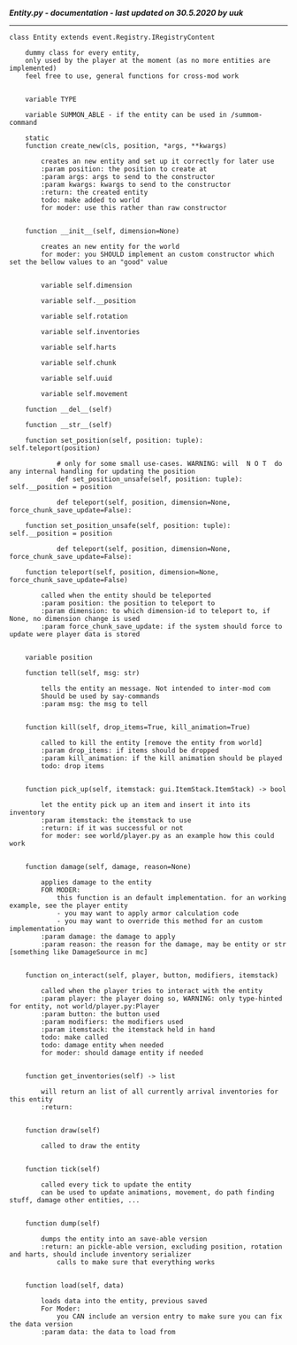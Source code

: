 ***Entity.py - documentation - last updated on 30.5.2020 by uuk***
___

    class Entity extends event.Registry.IRegistryContent
        
        dummy class for every entity,
        only used by the player at the moment (as no more entities are implemented)
        feel free to use, general functions for cross-mod work


        variable TYPE

        variable SUMMON_ABLE - if the entity can be used in /summom-command

        static
        function create_new(cls, position, *args, **kwargs)
            
            creates an new entity and set up it correctly for later use
            :param position: the position to create at
            :param args: args to send to the constructor
            :param kwargs: kwargs to send to the constructor
            :return: the created entity
            todo: make added to world
            for moder: use this rather than raw constructor


        function __init__(self, dimension=None)
            
            creates an new entity for the world
            for moder: you SHOULD implement an custom constructor which set the bellow values to an "good" value


            variable self.dimension

            variable self.__position

            variable self.rotation

            variable self.inventories

            variable self.harts

            variable self.chunk

            variable self.uuid

            variable self.movement

        function __del__(self)

        function __str__(self)

        function set_position(self, position: tuple): self.teleport(position)
                
                # only for some small use-cases. WARNING: will  N O T  do any internal handling for updating the position
                def set_position_unsafe(self, position: tuple): self.__position = position
                
                def teleport(self, position, dimension=None, force_chunk_save_update=False):

        function set_position_unsafe(self, position: tuple): self.__position = position
                
                def teleport(self, position, dimension=None, force_chunk_save_update=False):

        function teleport(self, position, dimension=None, force_chunk_save_update=False)
            
            called when the entity should be teleported
            :param position: the position to teleport to
            :param dimension: to which dimension-id to teleport to, if None, no dimension change is used
            :param force_chunk_save_update: if the system should force to update were player data is stored


        variable position

        function tell(self, msg: str)
            
            tells the entity an message. Not intended to inter-mod com
            Should be used by say-commands
            :param msg: the msg to tell


        function kill(self, drop_items=True, kill_animation=True)
            
            called to kill the entity [remove the entity from world]
            :param drop_items: if items should be dropped
            :param kill_animation: if the kill animation should be played
            todo: drop items


        function pick_up(self, itemstack: gui.ItemStack.ItemStack) -> bool
            
            let the entity pick up an item and insert it into its inventory
            :param itemstack: the itemstack to use
            :return: if it was successful or not
            for moder: see world/player.py as an example how this could work


        function damage(self, damage, reason=None)
            
            applies damage to the entity
            FOR MODER:
                this function is an default implementation. for an working example, see the player entity
                - you may want to apply armor calculation code
                - you may want to override this method for an custom implementation
            :param damage: the damage to apply
            :param reason: the reason for the damage, may be entity or str [something like DamageSource in mc]


        function on_interact(self, player, button, modifiers, itemstack)
            
            called when the player tries to interact with the entity
            :param player: the player doing so, WARNING: only type-hinted for entity, not world/player.py:Player
            :param button: the button used
            :param modifiers: the modifiers used
            :param itemstack: the itemstack held in hand
            todo: make called
            todo: damage entity when needed
            for moder: should damage entity if needed


        function get_inventories(self) -> list
            
            will return an list of all currently arrival inventories for this entity
            :return:


        function draw(self)
            
            called to draw the entity


        function tick(self)
            
            called every tick to update the entity
            can be used to update animations, movement, do path finding stuff, damage other entities, ...


        function dump(self)
            
            dumps the entity into an save-able version
            :return: an pickle-able version, excluding position, rotation and harts, should include inventory serializer
                calls to make sure that everything works


        function load(self, data)
            
            loads data into the entity, previous saved
            For Moder:
                you CAN include an version entry to make sure you can fix the data version
            :param data: the data to load from
